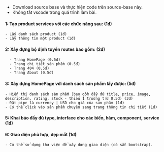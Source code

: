 - Download source base và thực hiện code trên source-base này.
- Không tắt vscode trong quá trình làm bài.

#### 1: Tạo product services với các chức năng sau: (1đ)

    - Lấy danh sách product (1đ)
    - Lấy thông tin một product (1đ)

#### 2: Xây dựng bộ định tuyến routes bao gồm: (2đ)

      - Trang HomePage (0.5đ)
      - Trang chi tiết sản phẩm (0.5đ)
      - Trang 404 (0.5đ)
      - Trang About (0.5đ)

#### 3: Xây dựng HomePage với danh sách sản phẩm lấy được: (5đ)

    - Hiển thị danh sách sản phẩm (bao gồm đầy đủ title, price, image, description, rating, stock - thiếu 1 trường trừ 0.5đ) (3đ)
    - Đặt pipe là currency | USD cho giá của sản phẩm (1đ)
    - Có thể click vào sản phẩm chuyển sang trang thông tin chi tiết (1đ)

#### 5: Khai báo đầy đủ type, interface cho các biến, hàm, component, service (1đ)

#### 6: Giao diện phù hợp, đẹp mắt (1đ)

    - Có thể sử dụng thư viện để xây dựng giao diện (có sẵn bootstrap).
